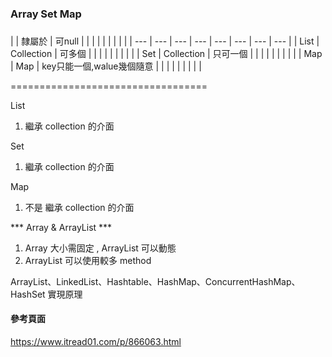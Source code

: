 ###  Array Set Map ###
###
###

|   | 隸屬於 | 可null | | | | | | | | |
| --- | --- | --- | --- | --- | --- | --- | --- |
| List  | Collection  | 可多個 | | | | | | | | |
| Set  | Collection  | 只可一個 | | | | | | | | |
| Map  | Map  | key只能一個,walue幾個隨意 | | | | | | | | |

==================================

List

1. 繼承 collection 的介面

Set

1. 繼承 collection 的介面

Map

1. 不是 繼承 collection 的介面

*** Array & ArrayList ***

1. Array 大小需固定 , ArrayList 可以動態
2. ArrayList 可以使用較多 method

ArrayList、LinkedList、Hashtable、HashMap、ConcurrentHashMap、HashSet 實現原理

#### 參考頁面 ####

https://www.itread01.com/p/866063.html